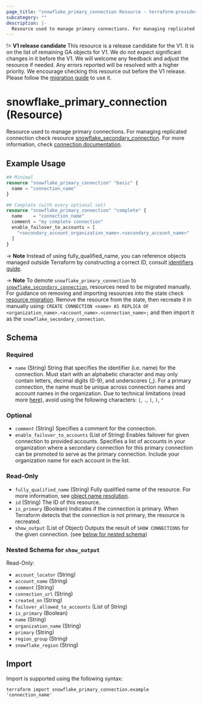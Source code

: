 ```yaml
---
page_title: "snowflake_primary_connection Resource - terraform-provider-snowflake"
subcategory: ""
description: |-
  Resource used to manage primary connections. For managing replicated connection check resource snowflakesecondaryconnection ./secondary_connection. For more information, check connection documentation https://docs.snowflake.com/en/sql-reference/sql/create-connection.html.
---
```


!> **V1 release candidate** This resource is a release candidate for the V1. It is on the list of remaining GA objects for V1. We do not expect significant changes in it before the V1. We will welcome any feedback and adjust the resource if needed. Any errors reported will be resolved with a higher priority. We encourage checking this resource out before the V1 release. Please follow the [migration guide](https://github.com/Snowflake-Labs/terraform-provider-snowflake/blob/main/MIGRATION_GUIDE.md#v0970--v0980) to use it.

# snowflake_primary_connection (Resource)

Resource used to manage primary connections. For managing replicated connection check resource [snowflake_secondary_connection](./secondary_connection). For more information, check [connection documentation](https://docs.snowflake.com/en/sql-reference/sql/create-connection.html).

## Example Usage

```terraform
## Minimal
resource "snowflake_primary_connection" "basic" {
  name = "connection_name"
}

## Complete (with every optional set)
resource "snowflake_primary_connection" "complete" {
  name    = "connection_name"
  comment = "my complete connection"
  enable_failover_to_accounts = [
    "<secondary_account_organization_name>.<secondary_account_name>"
  ]
}
```

-> **Note** Instead of using fully_qualified_name, you can reference objects managed outside Terraform by constructing a correct ID, consult [identifiers guide](../docs/guides/identifiers#new-computed-fully-qualified-name-field-in-resources).

-> **Note** To demote `snowflake_primary_connection` to [`snowflake_secondary_connection`](./secondary_connection), resources need to be migrated manually. For guidance on removing and importing resources into the state check [resource migration](https://github.com/Snowflake-Labs/terraform-provider-snowflake/blob/main/docs/technical-documentation/resource_migration.md). Remove the resource from the state, then recreate it in manually using:
    ```
    CREATE CONNECTION <name> AS REPLICA OF <organization_name>.<account_name>.<connection_name>;
    ```
and then import it as the `snowflake_secondary_connection`.
<!-- TODO(SNOW-1634854): include an example showing both methods-->

<!-- schema generated by tfplugindocs -->
## Schema

### Required

- `name` (String) String that specifies the identifier (i.e. name) for the connection. Must start with an alphabetic character and may only contain letters, decimal digits (0-9), and underscores (_). For a primary connection, the name must be unique across connection names and account names in the organization.  Due to technical limitations (read more [here](https://github.com/Snowflake-Labs/terraform-provider-snowflake/blob/main/docs/technical-documentation/identifiers_rework_design_decisions.md#known-limitations-and-identifier-recommendations)), avoid using the following characters: `|`, `.`, `(`, `)`, `"`

### Optional

- `comment` (String) Specifies a comment for the connection.
- `enable_failover_to_accounts` (List of String) Enables failover for given connection to provided accounts. Specifies a list of accounts in your organization where a secondary connection for this primary connection can be promoted to serve as the primary connection. Include your organization name for each account in the list.

### Read-Only

- `fully_qualified_name` (String) Fully qualified name of the resource. For more information, see [object name resolution](https://docs.snowflake.com/en/sql-reference/name-resolution).
- `id` (String) The ID of this resource.
- `is_primary` (Boolean) Indicates if the connection is primary. When Terraform detects that the connection is not primary, the resource is recreated.
- `show_output` (List of Object) Outputs the result of `SHOW CONNECTIONS` for the given connection. (see [below for nested schema](#nestedatt--show_output))

<a id="nestedatt--show_output"></a>
### Nested Schema for `show_output`

Read-Only:

- `account_locator` (String)
- `account_name` (String)
- `comment` (String)
- `connection_url` (String)
- `created_on` (String)
- `failover_allowed_to_accounts` (List of String)
- `is_primary` (Boolean)
- `name` (String)
- `organization_name` (String)
- `primary` (String)
- `region_group` (String)
- `snowflake_region` (String)

## Import

Import is supported using the following syntax:

```shell
terraform import snowflake_primary_connection.example 'connection_name'
```
